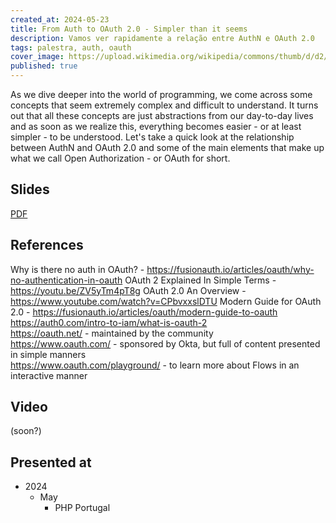 ```yaml
---
created_at: 2024-05-23
title: From Auth to OAuth 2.0 - Simpler than it seems
description: Vamos ver rapidamente a relação entre AuthN e OAuth 2.0
tags: palestra, auth, oauth
cover_image: https://upload.wikimedia.org/wikipedia/commons/thumb/d/d2/Oauth_logo.svg/1021px-Oauth_logo.svg.png
published: true
---
```


As we dive deeper into the world of programming, we come across some concepts that seem extremely complex and difficult to understand. It turns out that all these concepts are just abstractions from our day-to-day lives and as soon as we realize this, everything becomes easier - or at least simpler - to be understood. Let's take a quick look at the relationship between AuthN and OAuth 2.0 and some of the main elements that make up what we call Open Authorization - or OAuth for short.  

## Slides
[PDF](https://github.com/dianaarnos/materiais/blob/main/palestras/recursos/from_auth_to_oauth.pdf)

## References

Why is there no auth in OAuth? - https://fusionauth.io/articles/oauth/why-no-authentication-in-oauth 
OAuth 2 Explained In Simple Terms - https://youtu.be/ZV5yTm4pT8g
OAuth 2.0 An Overview - https://www.youtube.com/watch?v=CPbvxxslDTU
Modern Guide for OAuth 2.0 - https://fusionauth.io/articles/oauth/modern-guide-to-oauth 
https://auth0.com/intro-to-iam/what-is-oauth-2  
https://oauth.net/ - maintained by the community  
https://www.oauth.com/ - sponsored by Okta, but full of content presented in simple manners  
https://www.oauth.com/playground/ - to learn more about Flows in an interactive manner  

## Video

(soon?)  

## Presented at

- 2024
  - May
    - PHP Portugal
